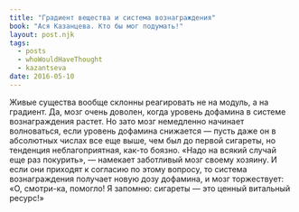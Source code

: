 ```yaml
---
title: "Градиент вещества и система вознаграждения"
book: "Ася Казанцева. Кто бы мог подумать!"
layout: post.njk
tags:
  - posts
  - whoWouldHaveThought
  - kazantseva
date: 2016-05-10
---
```


Живые существа вообще склонны реагировать не на модуль, а на градиент. Да, мозг очень доволен, когда уровень дофамина в системе вознаграждения растет. Но зато мозг немедленно начинает волноваться, если уровень дофамина снижается — пусть даже он в абсолютных числах все еще выше, чем был до первой сигареты, но тенденция неблагоприятная, как-то боязно. «Надо на всякий случай еще раз покурить», — намекает заботливый мозг своему хозяину. И если они приходят к согласию по этому вопросу, то система вознаграждения получает новую дозу дофамина, и мозг торжествует: «О, смотри-ка, помогло! Я запомню: сигареты — это ценный витальный ресурс!»
